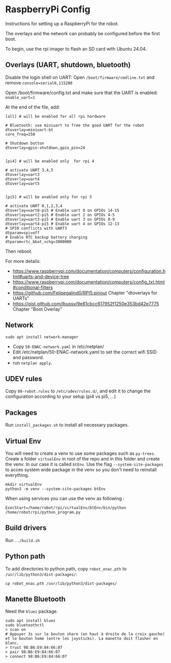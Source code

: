 # RaspberryPi Config

Instructions for setting up a RaspberryPi for the robot.

The overlays and the network can probably be configured before the first boot.

To begin, use the rpi imager to flash an SD card with Ubuntu 24.04.


## Overlays (UART, shutdown, bluetooth)

Disable the login shell on UART:
Open `/boot/firmware/cmdline.txt` and remove `console=serial0,115200`

Open /boot/firmware/config.txt and make sure that the UART is enabled:
`enable_uart=1`

At the end of the file, add:

```
[all] # will be enabled for all rpi hardware

# Bluetooth: use miniuart to free the good UART for the robot
dtoverlay=miniuart-bt
core_freq=250

# Shutdown button
dtoverlay=gpio-shutdown,gpio_pin=24


[pi4] # will be enabled only  for rpi 4

# activate UART 3,4,5
dtoverlay=uart3
dtoverlay=uart4
dtoverlay=uart5


[pi5] # will be enabled only for rpi 5

# activate UART 0,1,2,3,4
dtoverlay=uart0-pi5 # Enable uart 0 on GPIOs 14-15
dtoverlay=uart2-pi5 # Enable uart 2 on GPIOs 4-5
dtoverlay=uart3-pi5 # Enable uart 3 on GPIOs 8-9
dtoverlay=uart4-pi5 # Enable uart 4 on GPIOs 12-13
# SPI0 conflicts with UART3
dtparam=spi=off
# Enable RTC backup battery charging
dtparam=rtc_bbat_vchg=3000000

```

Then reboot.

For more details: 
- https://www.raspberrypi.com/documentation/computers/configuration.html#uarts-and-device-tree 
- https://www.raspberrypi.com/documentation/computers/config_txt.html#conditional-filters
- https://github.com/Felipegalind0/RPI5.pinout   Chapter "dtoverlays for UARTs"
- https://gist.github.com/lbussy/9e81cbcc617952f1250e353bd42e7775 Chapter "Boot Overlay"


## Network

```
sudo apt install network-manager
```

- Copy `50-ENAC-network.yaml` in /etc/netplan/
- Edit /etc/netplan/50-ENAC-network.yaml to set the correct wifi SSID and password.
- run `netplan apply`.

## UDEV rules

Copy `80-robot.rules` to `/etc/udev/rules.d/`, and edit it to change the configuration according to your setup (pi4 vs pi5, ...)


## Packages

Run `install_packages.sh` to install all necessary packages.

## Virtual Env

You will need to create a venv to use some packages such as `py-trees`. 
Create a folder `virtualEnv` in root of the repo and in this folder and create the venv. In our case it is called `btEnv`. Use the flag `--system-site-packages` to acces system wide package in the venv so you don't need to reinstall everything.

```
mkdir virtualEnv
python3 -m venv --system-site-packages btEnv
```

When using services you can use the venv as following :

```
ExecStart=/home/robot/rpi/virtualEnv/btEnv/bin/python /home/robot/rpi/python_program.py
```

## Build drivers

Run `../build.sh`

## Python path

To add directories to python path, copy `robot_enac.pth` to `/usr/lib/python3/dist-packages/`:

`cp robot_enac.pth /usr/lib/python3/dist-packages/`


## Manette Bluetooth

Need the `bluez` package.

```
sudo apt install bluez
sudo bluetoothctl
> scan on
# Appuyer 3s sur le bouton share (en haut à droite de la croix gauche) et le bouton home (entre les joysticks). La manette doit flasher en blanc.
> trust 98:B6:E9:84:66:07
> pair 98:B6:E9:84:66:07
> connect 98:B6:E9:84:66:07
```


